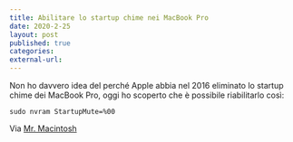 ```yaml
---
title: Abilitare lo startup chime nei MacBook Pro
date: 2020-2-25
layout: post
published: true
categories:
external-url:
---
```


Non ho davvero idea del perché Apple abbia nel 2016 eliminato lo startup chime dei MacBook Pro, oggi ho scoperto che è possibile riabilitarlo così:

```
sudo nvram StartupMute=%00
```

Via [Mr. Macintosh](https://mrmacintosh.com/how-to-enable-the-mac-startup-chime-on-your-2016-macbook-pro/)


